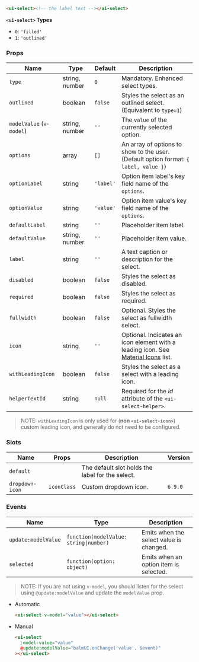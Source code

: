 ```html
<ui-select><!-- the label text --></ui-select>
```

**`<ui-select>` Types**

- `0`: `'filled'`
- `1`: `'outlined'`

### Props

| Name                     | Type           | Default   | Description                                                                                   |
| ------------------------ | -------------- | --------- | --------------------------------------------------------------------------------------------- |
| `type`                   | string, number | `0`       | Mandatory. Enhanced select types.                                                             |
| `outlined`               | boolean        | `false`   | Styles the select as an outlined select. (Equivalent to `type=1`)                             |
| `modelValue` (`v-model`) | string, number | `''`      | The `value` of the currently selected option.                                                 |
| `options`                | array          | `[]`      | An array of options to show to the user. (Default option format: `{ label, value }`)          |
| `optionLabel`            | string         | `'label'` | Option item label's key field name of the `options`.                                          |
| `optionValue`            | string         | `'value'` | Option item value's key field name of the `options`.                                          |
| `defaultLabel`           | string         | `''`      | Placeholder item label.                                                                       |
| `defaultValue`           | string, number | `''`      | Placeholder item value.                                                                       |
| `label`                  | string         | `''`      | A text caption or description for the select.                                                 |
| `disabled`               | boolean        | `false`   | Styles the select as disabled.                                                                |
| `required`               | boolean        | `false`   | Styles the select as required.                                                                |
| `fullwidth`              | boolean        | `false`   | Optional. Styles the select as fullwidth select.                                              |
| `icon`                   | string         | `''`      | Optional. Indicates an icon element with a leading icon. See [Material Icons](/#/icons) list. |
| `withLeadingIcon`        | boolean        | `false`   | Styles the select as a select with a leading icon.                                            |
| `helperTextId`           | string         | `null`    | Required for the _id_ attribute of the `<ui-select-helper>`.                                  |

> NOTE: `withLeadingIcon` is only used for (**non `<ui-select-icon>`**) custom leading icon, and generally do not need to be configured.

### Slots

| Name            | Props       | Description                                      | Version |
| --------------- | ----------- | ------------------------------------------------ | ------- |
| `default`       |             | The default slot holds the label for the select. |         |
| `dropdown-icon` | `iconClass` | Custom dropdown icon.                            | `6.9.0` |

### Events

| Name                | Type                                   | Description                             |
| ------------------- | -------------------------------------- | --------------------------------------- |
| `update:modelValue` | `function(modelValue: string\|number)` | Emits when the select value is changed. |
| `selected`          | `function(option: object)`             | Emits when an option item is selected.  |

> NOTE: If you are not using `v-model`, you should listen for the select using `@update:modelValue` and update the `modelValue` prop.

- Automatic

  ```html
  <ui-select v-model="value"></ui-select>
  ```

- Manual

  ```html
  <ui-select
    :model-value="value"
    @update:modelValue="balmUI.onChange('value', $event)"
  ></ui-select>
  ```
